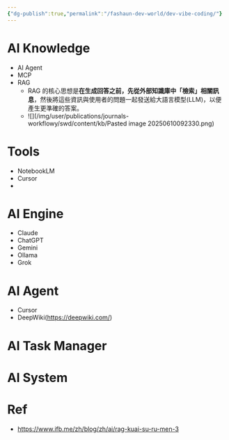 ```yaml
---
{"dg-publish":true,"permalink":"/fashaun-dev-world/dev-vibe-coding/"}
---
```



# AI Knowledge
- AI Agent 
- MCP
- RAG 
	- RAG 的核心思想是**在生成回答之前，先從外部知識庫中「檢索」相關訊息**，然後將這些資訊與使用者的問題一起發送給大語言模型(LLM)，以便產生更準確的答案。
	- ![](/img/user/publications/journals-workflowy/swd/content/kb/Pasted image 20250610092330.png)


# Tools 
- NotebookLM
- Cursor 
- 

# AI Engine
- Claude
- ChatGPT
- Gemini 
- Ollama
- Grok
# AI Agent
- Cursor
- DeepWiki(https://deepwiki.com/)


# AI Task Manager 


# AI System
# Ref
- https://www.ifb.me/zh/blog/zh/ai/rag-kuai-su-ru-men-3